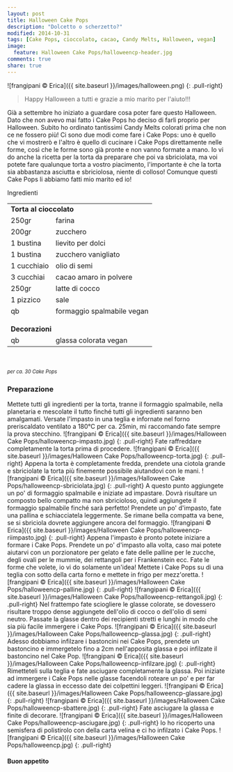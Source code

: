 ```yaml
---
layout: post
title: Halloween Cake Pops
description: "Dolcetto o scherzetto?"
modified: 2014-10-31
tags: [Cake Pops, cioccolato, cacao, Candy Melts, Halloween, vegan]
image:
  feature: Halloween Cake Pops/halloweencp-header.jpg
comments: true
share: true
---
```


![frangipani © Erica]({{ site.baseurl }}/images/halloween.png)
{: .pull-right}

>Happy Halloween a tutti e grazie a mio marito per l'aiuto!!!

Già a settembre ho iniziato a guardare cosa poter fare questo Halloween. Dato che non avevo mai fatto i Cake Pops ho deciso di farli proprio per Halloween. Subito ho ordinato tantissimi Candy Melts colorati prima che non ce ne fossero più! Ci sono due modi come fare i Cake Pops: uno è quello che vi mostrerò e l'altro è quello di cucinare i Cake Pops direttamente nelle forme, così che le forme sono già pronte e non vanno formate a mano. Io vi do anche la ricetta per la torta da preparare che poi va sbriciolata, ma voi potete fare qualunque torta a vostro piacimento, l'importante è che la torta sia abbastanza asciutta e sbriciolosa, niente di colloso! Comunque questi Cake Pops li abbiamo fatti mio marito ed io!


<div class="ingredients">
  <div class="ingredients-title">Ingredienti</div>
  <table>
    <tbody>
      <tr>
        <td colspan="2"><b>Torta al cioccolato</b></td>
      </tr>
      <tr>
        <td>250gr</td>
        <td>farina</td>
      </tr>
      <tr>
        <td>200gr</td>
        <td>zucchero</td>
      </tr>
      <tr>
        <td>1 bustina</td>
        <td>lievito per dolci</td>
      </tr>
      <tr>
        <td>1 bustina</td>
        <td>zucchero vanigliato</td>
      </tr>
      <tr>
        <td>1 cucchiaio</td>
        <td>olio di semi</td>
      </tr>
      <tr>
        <td>3 cucchiai</td>
        <td>cacao amaro in polvere</td>
      </tr>
      <tr> 
        <td>250gr</td>
        <td>latte di cocco</td>
      </tr>
      <tr>   
        <td>1 pizzico</td>
        <td>sale</td>
      </tr>
      <tr>   
        <td>qb</td>
        <td>formaggio spalmabile vegan</td>
      </tr>
      <tr style="height: 15px;"></tr>
      <tr>          
        <td colspan="2"><b>Decorazioni</b></td>
      </tr>
      <tr>
        <td>qb</td>
        <td>glassa colorata vegan</td>     
      </tr>
    </tbody>
  </table>
  <br></br>
  <i class="pull-right" style="font-size: 80%;">per ca. 30 Cake Pops</i>
</div>


<h3>
  <font color="grey">
    <i class="icon-cogs"></i>
  </font> Preparazione
</h3>

Mettete tutti gli ingredienti per la torta, tranne il formaggio spalmabile, nella planetaria e mescolate il tutto finché tutti gli ingredienti saranno ben amalgamati. Versate l'impasto in una teglia e infornate nel forno preriscaldato ventilato a 180°C per ca. 25min, mi raccomando fate sempre la prova stecchino.
![frangipani © Erica]({{ site.baseurl }}/images/Halloween Cake Pops/halloweencp-impasto.jpg)
{: .pull-right}
Fate raffreddare completamente la torta prima di procedere.
![frangipani © Erica]({{ site.baseurl }}/images/Halloween Cake Pops/halloweencp-torta.jpg)
{: .pull-right}
Appena la torta è completamente fredda, prendete una ciotola grande e sbriciolate la torta più finemente possibile aiutandovi con le mani.
![frangipani © Erica]({{ site.baseurl }}/images/Halloween Cake Pops/halloweencp-sbriciolata.jpg)
{: .pull-right}
A questo punto aggiungete un po' di formaggio spalmabile e iniziate ad impastare. Dovrà risultare un composto bello compatto ma non sbricioloso, quindi aggiungete il formaggio spalmabile finché sarà perfetto! Prendete un po' d'impasto, fate una pallina e schiacciatela leggermente. Se rimane bella compatta va bene, se si sbriciola dovrete aggiungere ancora del formaggio.
![frangipani © Erica]({{ site.baseurl }}/images/Halloween Cake Pops/halloweencp-riimpasto.jpg)
{: .pull-right}
Appena l'impasto è pronto potete iniziare a formare i Cake Pops. Prendete un po' d'impasto alla volta, caso mai potete aiutarvi con un porzionatore per gelato e fate delle palline per le zucche, degli ovali per le mummie, dei rettangoli per i Frankenstein ecc. Fate le forme che volete, io vi do solamente un'idea! Mettete i Cake Pops su di una teglia con sotto della carta forno e mettete in frigo per mezz'oretta.
![frangipani © Erica]({{ site.baseurl }}/images/Halloween Cake Pops/halloweencp-palline.jpg)
{: .pull-right}
![frangipani © Erica]({{ site.baseurl }}/images/Halloween Cake Pops/halloweencp-rettangoli.jpg)
{: .pull-right}
Nel frattempo fate sciogliere le glasse colorate, se dovessero risultare troppo dense aggiungete dell'olio di cocco o dell'olio di semi neutro. Passate la glasse dentro dei recipienti stretti e lunghi in modo che sia più facile immergere i Cake Pops.
![frangipani © Erica]({{ site.baseurl }}/images/Halloween Cake Pops/halloweencp-glassa.jpg)
{: .pull-right}
Adesso dobbiamo infilzare i bastoncini nei Cake Pops, prendete un bastoncino e immergetelo fino a 2cm nell'apposita glassa e poi infilzate il bastoncino nel Cake Pop. 
![frangipani © Erica]({{ site.baseurl }}/images/Halloween Cake Pops/halloweencp-infilzare.jpg)
{: .pull-right}
Rimetteteli sulla teglia e fate asciugare completamente la glassa. Poi iniziate ad immergere i Cake Pops nelle glasse facendoli roteare un po' e per far cadere la glassa in eccesso date dei colpettini leggeri. 
![frangipani © Erica]({{ site.baseurl }}/images/Halloween Cake Pops/halloweencp-glassare.jpg)
{: .pull-right}
![frangipani © Erica]({{ site.baseurl }}/images/Halloween Cake Pops/halloweencp-sbattere.jpg)
{: .pull-right}
Fate asciugare la glassa e finite di decorare.
![frangipani © Erica]({{ site.baseurl }}/images/Halloween Cake Pops/halloweencp-asciugare.jpg)
{: .pull-right}
Io ho ricoperto una semisfera di polistirolo con della carta velina e ci ho infilzato i Cake Pops.
![frangipani © Erica]({{ site.baseurl }}/images/Halloween Cake Pops/halloweencp.jpg)
{: .pull-right}


<h4>Buon appetito
  <font color="red">
    <i class="icon-smile"></i>
  </font>
</h4>
